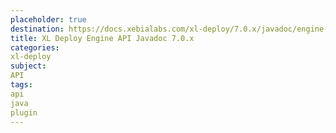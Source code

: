 ```yaml
---
placeholder: true
destination: https://docs.xebialabs.com/xl-deploy/7.0.x/javadoc/engine-api/index.html
title: XL Deploy Engine API Javadoc 7.0.x
categories:
xl-deploy
subject:
API
tags:
api
java
plugin
---
```

